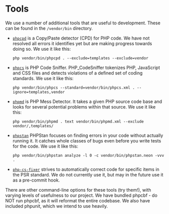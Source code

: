 # Tools

We use a number of additional tools that are useful to development. These can be
found in the `/vendor/bin` directory.

- [`phpcpd`](https://github.com/sebastianbergmann/phpcpd) is a Copy/Paste
  detector (CPD) for PHP code. We have not resolved all errors it identifies yet
  but are making progress towards doing so. We use it like this:

  `php vendor/bin/phpcpd . --exclude=templates --exclude=vendor`

- [`phpcs`](https://github.com/squizlabs/PHP_CodeSniffer) is PHP Code Sniffer.
  PHP_CodeSniffer tokenizes PHP, JavaScript and CSS files and detects violations
  of a defined set of coding standards. We use it like this:

  `php vendor/bin/phpcs --standard=vendor/bin/phpcs.xml . --ignore=templates,vendor`

- [`phpmd`](https://phpmd.org/) is PHP Mess Detector. It takes a given PHP
  source code base and looks for several potential problems within that source.
  We use it like this:

  `php vendor/bin/phpmd . text vendor/bin/phpmd.xml --exclude vendor/,templates/`

- [`phpstan`](https://github.com/phpstan/phpstan/) PHPStan focuses on finding
  errors in your code without actually running it. It catches whole classes of
  bugs even before you write tests for the code. We use it like this:

  `php vendor/bin/phpstan analyze -l 0 -c vendor/bin/phpstan.neon -vvv .`

- [`php-cs-fixer`](http://cs.sensiolabs.org/) strives to automatically correct
  code for specific items in the PSR standard. We do not currently use it, but
  may in the future use it as a pre-commit hook.

There are other command-line options for these tools (try them!), with varying
levels of usefulness to our project. We have bundled phpcbf - do NOT run phpcbf,
as it will reformat the entire codebase. We also have included phpunit, which we
intend to use heavily.
